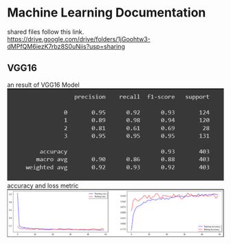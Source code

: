 # Machine Learning Documentation
shared files follow this link. 
https://drive.google.com/drive/folders/1jGoohtw3-dMPfQM6iezK7rbz8S0uNiis?usp=sharing

## VGG16
an result of VGG16 Model
![Classification report vgg screenshot](classification_reportvgg16.png)
accuracy and loss metric
![metric vgg screenshot](metricvgg16.png)
<!-- If you have screenshots you'd like to share, include them here. -->
